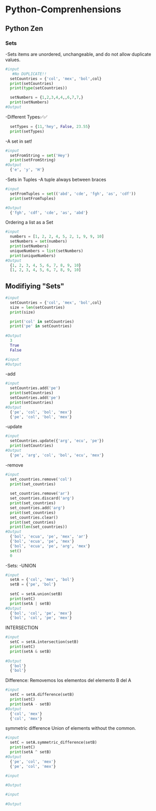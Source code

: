 # Python-Comprenhensions
<div><h2>Python Zen</h2></div>
<div><h3>Sets</h3></div>
  -Sets items are unordered, unchangeable, and do not allow duplicate values.
  
```python
#input
   #No DUPLICATE!!
  setCountries = {'col', 'mex', 'bol',col}
  print(setCountries)
  print(type(setCountries))

  setNumbers = {1,2,3,4,4,,6,7,7,}
  print(setNumbers)
#Output

  ```

-Different Types✅✅

```python
  setTypes = {11,'hey', False, 23.55}
  print(setTypes)
  ```
-A set in set!
```python
#input
  setFromString = set('Hey')
  print(setFromString)
#Output
  {'e', 'y', 'H'}
  ```
-Sets in Tuples
-A tuple always between braces 
```python
#input
  setFromTuples = set(('abd', 'cde', 'fgh', 'as', 'cdf'))
  print(setFromTuples)

#Output
  {'fgh', 'cdf', 'cde', 'as', 'abd'}
  ```
Ordering a list as a Set
```python
#input
  numbers = [1, 2, 2, 4, 5, 2, 1, 9, 9, 10]
  setNumbers = set(numbers)
  print(setNumbers)
  uniqueNumbers = list(setNumbers)
  print(uniqueNumbers)
#Output
  {1, 2, 3, 4, 5, 6, 7, 8, 9, 10}
  [1, 2, 3, 4, 5, 6, 7, 8, 9, 10]
  ```
<h2>Modifiying "Sets"</h2>

```python
#input
  setCountries = {'col', 'mex', 'bol',col}
  size = len(setCountries)
  print(size)

  print('col' in setCountries)
  print('pe' in setCountries)
  
#Output
  3
  True
  False
  ```

```python
#input
#Output

  ```
-add
```python
#input
  setCountries.add('pe')
  print(setCountries)
  setCountries.add('pe')
  print(setCountries)
#Output
  {'pe', 'col', 'bol', 'mex'}
  {'pe', 'col', 'bol', 'mex'}
  ```
-update
```python
#input
  setCountries.update({'arg', 'ecu', 'pe'})
  print(setCountries)
#Output
  {'pe', 'arg', 'col', 'bol', 'ecu', 'mex'}
  ```
-remove
```python
#input
  set_countries.remove('col')
  print(set_countries)
  
  set_countries.remove('ar')
  set_countries.discard('arg')
  print(set_countries)
  set_countries.add('arg')
  print(set_countries)
  set_countries.clear()
  print(set_countries)
  print(len(set_countries))
#Output
  {'bol', 'ecua', 'pe', 'mex', 'ar'}
  {'bol', 'ecua', 'pe', 'mex'}
  {'bol', 'ecua', 'pe', 'arg', 'mex'}
  set()
  0

  ```
-Sets:
-UNION
```python
#input
  setA = {'col', 'mex', 'bol'}
  setB = {'pe', 'bol'}
  
  setC = setA.union(setB)
  print(setC)
  print(setA | setB)
#Output
  {'bol', 'col', 'pe', 'mex'}
  {'bol', 'col', 'pe', 'mex'}
  ```
INTERSECTION
```python
#input
  setC = setA.intersection(setB)
  print(setC)
  print(setA & setB)
  
#Output
  {'bol'}
  {'bol'}
  ```
Difference:
  Removemos los elementos del elemento B del A
```python
#input
  setC = setA.difference(setB)
  print(setC)
  print(setA - setB)
#Output
  {'col', 'mex'}
  {'col', 'mex'}
  ```
symmetric difference
  Union of elements without the common.
```python
#input
  setC = setA.symmetric_difference(setB)
  print(setC)
  print(setA ^ setB)
#Output
  {'pe', 'col', 'mex'}
  {'pe', 'col', 'mex'}
  ```
```python
#input
  
#Output

  ```
```python
#input
  
#Output

  ```

